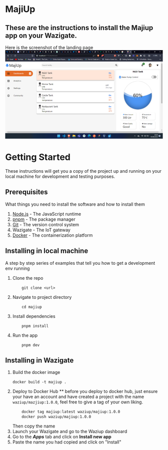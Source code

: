 # MajiUp
## These are the instructions to install the Majiup app on your Wazigate. 
Here is the screenshot of the landing page
![Image of landing page](./images/landingpage.png)

# Getting Started
These instructions will get you a copy of the project up and running on your local machine for development and testing purposes.

## Prerequisites
What things you need to install the software and how to install them
1. [Node.js](https://nodejs.org/en/download/) - The JavaScript runtime
2. [pnpm](https://pnpm.js.org/en/installation) - The package manager
3. [Git](https://git-scm.com/downloads) - The version control system
4. Wazigate - The IoT gateway
5. [Docker](https://docs.docker.com/get-docker/) - The containerization platform
## Installing in local machine
A step by step series of examples that tell you how to get a development env running
1. Clone the repo
    ``` 
        git clone <url>
    ```
2. Navigate to project directory
    ``` 
        cd majiup
    ```
3. Install dependencies
    ```
        pnpm install
    ```
4. Run the app
    ```
        pnpm dev
    ```
## Installing in Wazigate
1. Build the docker image
    ```
    docker build -t majiup .
    ```
2. Deploy to Docker Hub
    ** before you deploy to docker hub, just ensure your have an account and have created a project with the name ``waziup/mazjiup:1.0.0``, feel free to give a tag of your own liking. 
    ```
        docker tag majiup:latest waziup/majiup:1.0.0
        docker push waziup/majiup:1.0.0
    ```
    Then copy the name
3. Launch your Wazigate and go to the Waziup dashboard
4. Go to the ***Apps*** tab and click on **Install new app**
5. Paste the name you had copied and click on "Install"
